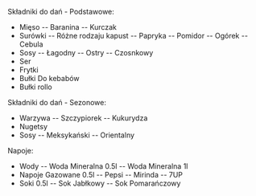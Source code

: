 Składniki do dań - Podstawowe:

- Mięso
-- Baranina
-- Kurczak
- Surówki
-- Różne rodzaju kapust
-- Papryka
-- Pomidor
-- Ogórek
-- Cebula
- Sosy
-- Łagodny
-- Ostry
-- Czosnkowy
- Ser
- Frytki
- Bułki Do kebabów
- Bułki rollo

Składniki do dań - Sezonowe:

- Warzywa
-- Szczypiorek
-- Kukurydza
- Nugetsy
- Sosy
-- Meksykański
-- Orientalny


Napoje:
- Wody
-- Woda Mineralna 0.5l
-- Woda Mineralna 1l
- Napoje Gazowane 0.5l
-- Pepsi
-- Mirinda
-- 7UP
- Soki 0.5l
-- Sok Jabłkowy
-- Sok Pomarańczowy
